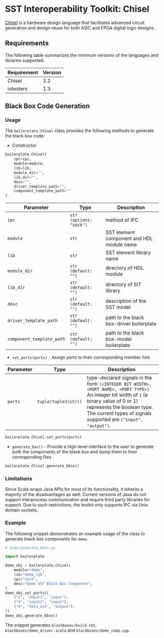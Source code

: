 # SST Interoperability Toolkit: Chisel

[Chisel](https://www.chisel-lang.org/) is a hardware design language that facilitates advanced circuit generation and design reuse for both ASIC and FPGA digital logic designs.

## Requirements

The following table summarizes the minimum versions of the languages and libraries supported:

|Requirement | Version|
|----------- | -------|
|Chisel      | 3.2    |
|iotesters   | 1.3    |

## Black Box Code Generation

### Usage
The `boilerplate.Chisel` class provides the following methods to generate the black box code:
- Constructor
```python
boilerplate.Chisel(
    ipc=ipc, 
    module=module, 
    lib=lib, 
    module_dir="", 
    lib_dir="", 
    desc="",
    driver_template_path="", 
    component_template_path=""
)
```
|Parameter|Type|Description|
|---------|----|-----------|
|`ipc`    |`str (options: "sock")`|method of IPC|
|`module` |`str`|SST element component and HDL module name|
|`lib`    |`str`|SST element library name|
|`module_dir`   | `str (default: "")` |directory of HDL module|
|`lib_dir`|`str (default: "")`|directory of SIT library|
|`desc`|`str (default: "")`|description of the SST model|
|`driver_template_path`|`str (default: "")`|path to the black box-driver boilerplate|
|`component_template_path`|`str (default: "")`|path to the black box-model boilerplate|

- `set_ports(ports)` - Assign ports to their corresponding member lists

|Parameter|Type|Description|
|---------|----|-----------|
|`ports`|`tuple(tuple3(str))`|type-declared signals in the form `(<INTEGER BIT WIDTH>, <PORT NAME>, <PORT TYPE>)`<br>An integer bit width of `1` (a binary value of 0 or 1) represents the boolean type.<br>The current types of signals supported are `("input", "output")`.|

```python
boilerplate.Chisel.set_ports(ports)
```

- `generate_box()` - Provide a high-level interface to the user to generate both the components of the black box and dump them to their corresponding files
```python
boilerplate.Chisel.generate_bbox()
```

### Limitations
Since Scala wraps Java APIs for most of its functionality, it inherits a majority of the
disadvantages as well. Current versions of Java do not support interprocess communication and
require third party libraries for support. Due to such restrictions, the toolkit only supports IPC
via Unix domain sockets.

### Example

The following snippet demonstrates an example usage of the class to generate black box components
for `demo`.

```python
# demo/generate_bbox.py

import boilerplate

demo_obj = boilerplate.Chisel(
    module="demo",
    lib="demo_lib",
    ipc="sock",
    desc="Demo SST Black Box Component",
)
demo_obj.set_ports((
    ("2", "input1", "input"),
    ("4", "input2", "input"),
    ("4", "data_out", "output"),
))
demo_obj.generate_bbox()
```

The snippet generates `blackboxes/build.sbt`, `blackboxes/demo_driver.scala` and `blackboxes/demo_comp.cpp`.
